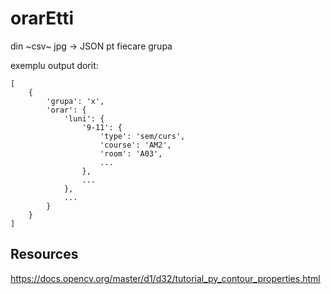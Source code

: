 # orarEtti
din ~csv~ jpg -> JSON pt fiecare grupa

exemplu output dorit:

```
[   
    {
        'grupa': 'x',
        'orar': {
            'luni': {
                '9-11': {
                    'type': 'sem/curs',
                    'course': 'AM2',
                    'room': 'A03',
                    ...
                },
                ...
            },
            ...
        }
    }
]
```

## Resources

https://docs.opencv.org/master/d1/d32/tutorial_py_contour_properties.html
